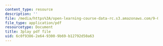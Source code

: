 ```yaml
---
content_type: resource
description: ''
file: /media/https%3A/open-learning-course-data-rc.s3.amazonaws.com/9-00sc-introduction-to-psychology-fall-2011/6c0f93862e6493009b69b12792d50a63_zPPsdsAQBx4.pdf
file_type: application/pdf
resourcetype: Document
title: 3play pdf file
uid: 6c0f9386-2e64-9300-9b69-b12792d50a63
---
```


